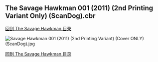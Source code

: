## The Savage Hawkman 001 (2011) (2nd Printing Variant Only) (ScanDog).cbr


[回到 The Savage Hawkman 目录](https://github.com/alicewish/markdown/blob/master/series/Savage-Hawkman.md)


![Savage Hawkman 001 (2011) (2nd Printing Variant) (Cover ONLY) (ScanDog).jpg](https://wx1.sinaimg.cn/large/6a9fdecagy1fq3jgetu8tj20zk1ixkh2.jpg)

[回到 The Savage Hawkman 目录](https://github.com/alicewish/markdown/blob/master/series/Savage-Hawkman.md)

